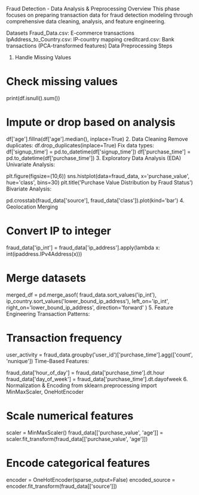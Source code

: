 Fraud Detection - Data Analysis & Preprocessing
Overview
This phase focuses on preparing transaction data for fraud detection modeling through comprehensive data cleaning, analysis, and feature engineering.

Datasets
Fraud_Data.csv: E-commerce transactions
IpAddress_to_Country.csv: IP-country mapping
creditcard.csv: Bank transactions (PCA-transformed features)
Data Preprocessing Steps
1. Handle Missing Values
# Check missing values
print(df.isnull().sum())

# Impute or drop based on analysis
df['age'].fillna(df['age'].median(), inplace=True)
2. Data Cleaning
Remove duplicates: df.drop_duplicates(inplace=True)
Fix data types:
df['signup_time'] = pd.to_datetime(df['signup_time'])
df['purchase_time'] = pd.to_datetime(df['purchase_time'])
3. Exploratory Data Analysis (EDA)
Univariate Analysis:

plt.figure(figsize=(10,6))
sns.histplot(data=fraud_data, x='purchase_value', hue='class', bins=30)
plt.title('Purchase Value Distribution by Fraud Status')
Bivariate Analysis:

pd.crosstab(fraud_data['source'], fraud_data['class']).plot(kind='bar')
4. Geolocation Merging
# Convert IP to integer
fraud_data['ip_int'] = fraud_data['ip_address'].apply(lambda x: int(ipaddress.IPv4Address(x)))

# Merge datasets
merged_df = pd.merge_asof(
    fraud_data.sort_values('ip_int'),
    ip_country.sort_values('lower_bound_ip_address'),
    left_on='ip_int',
    right_on='lower_bound_ip_address',
    direction='forward'
)
5. Feature Engineering
Transaction Patterns:

# Transaction frequency
user_activity = fraud_data.groupby('user_id')['purchase_time'].agg(['count', 'nunique'])
Time-Based Features:

fraud_data['hour_of_day'] = fraud_data['purchase_time'].dt.hour
fraud_data['day_of_week'] = fraud_data['purchase_time'].dt.dayofweek
6. Normalization & Encoding
from sklearn.preprocessing import MinMaxScaler, OneHotEncoder

# Scale numerical features
scaler = MinMaxScaler()
fraud_data[['purchase_value', 'age']] = scaler.fit_transform(fraud_data[['purchase_value', 'age']])

# Encode categorical features
encoder = OneHotEncoder(sparse_output=False)
encoded_source = encoder.fit_transform(fraud_data[['source']])
